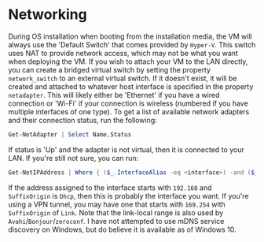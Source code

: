 # Networking

During OS installation when booting from the installation media, the VM will always use the 'Default Switch' that comes provided by `Hyper-V`. This switch uses NAT to provide network access, which may not be what you want when deploying the VM. If you wish to attach your VM to the LAN directly, you can create a bridged virtual switch by setting the property `network_switch` to an external virtual switch. If it doesn't exist, it will be created and attached to whatever host interface is specified in the property `netadapter`. This will likely either be 'Ethernet' if you have a wired connection or 'Wi-Fi' if your connection is wireless (numbered if you have multiple interfaces of one type). To get a list of available network adapters and their connection status, run the following:

```powershell
Get-NetAdapter | Select Name,Status
```

If status is 'Up' and the adapter is not virtual, then it is connected to your LAN. If you're still not sure, you can run:

```powershell
Get-NetIPAddress | Where { ($_.InterfaceAlias -eq <interface>) -and ($_.AddressFamily -eq 'IPv4') }
```

If the address assigned to the interface starts with `192.168` and `SuffixOrigin` is `Dhcp`, then this is probably the interface you want. If you're using a VPN tunnel, you may have one that starts with `169.254` with `SuffixOrigin` of `Link`. Note that the link-local range is also used by `Avahi`/`Bonjour`/`zeroconf`. I have not attempted to use mDNS service discovery on Windows, but do believe it is available as of Windows 10.